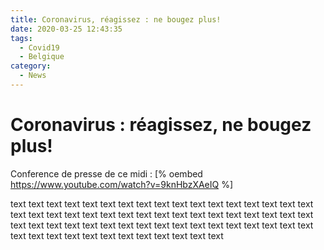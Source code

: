 ```yaml
---
title: Coronavirus, réagissez : ne bougez plus!
date: 2020-03-25 12:43:35
tags:
  - Covid19
  - Belgique
category:
  - News
---
```


# Coronavirus : réagissez, ne bougez plus! 

Conference de presse de ce midi : 
[% oembed https://www.youtube.com/watch?v=9knHbzXAeIQ %]


<!-- more -->

text text text text text text text text text text text text text text text text text text text text text text text text text text text text text text text text text text text text text text text text text text text text text text text text text text text text text text text text text text text text text text text 


<!--stackedit_data:
eyJoaXN0b3J5IjpbNDcwODU3MjUzLC0xNjUxMjc3MTUxXX0=
-->